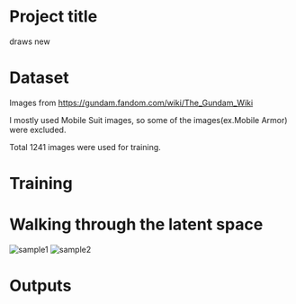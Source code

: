 # Project title
draws new 

# Dataset
Images from https://gundam.fandom.com/wiki/The_Gundam_Wiki

I mostly used Mobile Suit images, so some of the images(ex.Mobile Armor) were excluded. 

Total 1241 images were used for training.

# Training

# Walking through the latent space
![sample1](https://user-images.githubusercontent.com/59949284/103439926-a60a0280-4c84-11eb-8b5e-a14aa55ae2a8.gif)
![sample2](https://user-images.githubusercontent.com/59949284/103440005-74456b80-4c85-11eb-86f1-a929a65d5e82.gif)


# Outputs


